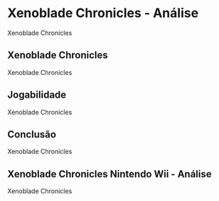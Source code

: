 ---
---

# Xenoblade Chronicles - Análise

Xenoblade Chronicles

## Xenoblade Chronicles

Xenoblade Chronicles

## Jogabilidade

Xenoblade Chronicles

## Conclusão

Xenoblade Chronicles

## Xenoblade Chronicles Nintendo Wii - Análise

Xenoblade Chronicles
